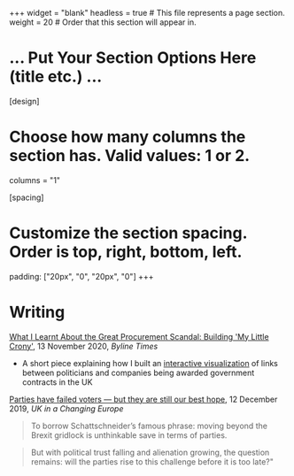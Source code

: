+++
widget = "blank"
headless = true  # This file represents a page section.
weight = 20  # Order that this section will appear in.
  
# ... Put Your Section Options Here (title etc.) ...
  
[design]
# Choose how many columns the section has. Valid values: 1 or 2.
columns = "1"

[spacing]
# Customize the section spacing. Order is top, right, bottom, left.
padding: ["20px", "0", "20px", "0"]
+++
    
# Writing
    
[What I Learnt About the Great Procurement Scandal: Building 'My Little Crony'](https://bylinetimes.com/2020/11/13/what-i-learnt-about-the-great-procurement-scandal-building-my-little-crony/), 13 November 2020, _Byline Times_
- A short piece explaining how I built an [interactive visualization](https://sophieehill.shinyapps.io/my-little-crony/) of links between politicians and companies being awarded government contracts in the UK
    
[Parties have failed voters — but they are still our best hope](https://ukandeu.ac.uk/parties-have-failed-voters-but-they-are-still-our-best-hope/), 12 December 2019, _UK in a Changing Europe_
 > To borrow Schattschneider’s famous phrase: moving beyond the Brexit gridlock is unthinkable save in terms of parties.

> But with political trust falling and alienation growing, the question remains: will the parties rise to this challenge before it is too late?"
    
    